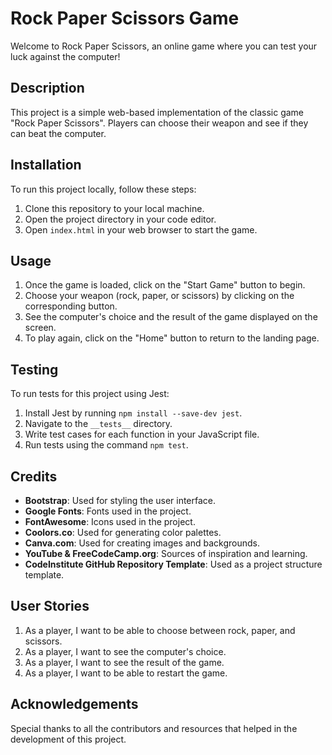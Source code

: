 # Rock Paper Scissors Game

Welcome to Rock Paper Scissors, an online game where you can test your luck against the computer!

## Description

This project is a simple web-based implementation of the classic game "Rock Paper Scissors". Players can choose their weapon and see if they can beat the computer.

## Installation

To run this project locally, follow these steps:

1. Clone this repository to your local machine.
2. Open the project directory in your code editor.
3. Open `index.html` in your web browser to start the game.

## Usage

1. Once the game is loaded, click on the "Start Game" button to begin.
2. Choose your weapon (rock, paper, or scissors) by clicking on the corresponding button.
3. See the computer's choice and the result of the game displayed on the screen.
4. To play again, click on the "Home" button to return to the landing page.

## Testing

To run tests for this project using Jest:

1. Install Jest by running `npm install --save-dev jest`.
2. Navigate to the `__tests__` directory.
3. Write test cases for each function in your JavaScript file.
4. Run tests using the command `npm test`.

## Credits

- **Bootstrap**: Used for styling the user interface.
- **Google Fonts**: Fonts used in the project.
- **FontAwesome**: Icons used in the project.
- **Coolors.co**: Used for generating color palettes.
- **Canva.com**: Used for creating images and backgrounds.
- **YouTube & FreeCodeCamp.org**: Sources of inspiration and learning.
- **CodeInstitute GitHub Repository Template**: Used as a project structure template.

## User Stories

1. As a player, I want to be able to choose between rock, paper, and scissors.
2. As a player, I want to see the computer's choice.
3. As a player, I want to see the result of the game.
4. As a player, I want to be able to restart the game.

## Acknowledgements

Special thanks to all the contributors and resources that helped in the development of this project.

